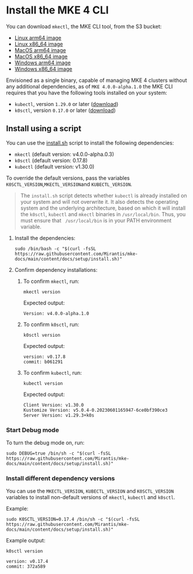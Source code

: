 # Install the MKE 4 CLI

You can download `mkectl`, the MKE CLI tool, from the S3 bucket:

- [Linux arm64 image](https://s3.us-east-2.amazonaws.com/packages-stage-mirantis.com/v4.0.0-alpha1.0/mkectl_linux_arm64.tar.gz)
- [Linux x86_64 image](https://s3.us-east-2.amazonaws.com/packages-stage-mirantis.com/v4.0.0-alpha1.0/mkectl_linux_x86_64.tar.gz)
- [MacOS arm64 image](https://s3.us-east-2.amazonaws.com/packages-stage-mirantis.com/v4.0.0-alpha1.0/mkectl_darwin_arm64.tar.gz)
- [MacOS x86_64 image](https://s3.us-east-2.amazonaws.com/packages-stage-mirantis.com/v4.0.0-alpha1.0/mkectl_darwin_x86_64.tar.gz)
- [Windows arm64 image](https://s3.us-east-2.amazonaws.com/packages-stage-mirantis.com/v4.0.0-alpha1.0/mkectl_windows_arm64.zip)
- [Windows x86_64 image](https://s3.us-east-2.amazonaws.com/packages-stage-mirantis.com/v4.0.0-alpha1.0/mkectl_windows_x86_64.zip)

Envisioned as a single binary, capable of managing MKE 4 clusters without any
additional dependencies, as of `MKE 4.0.0-alpha.1.0` the MKE CLI requires
that you have the following tools installed on your system:

- `kubectl`, version `1.29.0` or later ([download](https://kubernetes.io/docs/tasks/tools/#kubectl))
- `k0sctl`, version `0.17.0` or later
  ([download](https://github.com/k0sproject/k0sctl/releases))

## Install using a script

You can use the [install.sh](../install.sh) script to install the following
dependencies:

- `mkectl` (default version: v4.0.0-alpha.0.3)
- `k0sctl` (default version: 0.17.8)
- `kubectl` (default version: v1.30.0)

To override the default versions, pass the variables `K0SCTL_VERSION`,`MKECTL_VERSION`and `KUBECTL_VERSION`.

>The `install.sh` script detects whether `kubectl` is already installed on your
>system and will not overwrite it. It also detects the operating system and the
>underlying architecture, based on which it will install the `k0sctl`, `kubectl`
 and `mkectl` binaries in `/usr/local/bin`. Thus, you must ensure that
` /usr/local/bin` is in your PATH environment variable.

1. Install the dependencies:

   ```shell
   sudo /bin/bash -c "$(curl -fsSL https://raw.githubusercontent.com/Mirantis/mke-docs/main/content/docs/setup/install.sh)"
    ```
2. Confirm dependency installations:

   1. To confirm `mkectl`, run:

      ```shell
      mkectl version
      ```

      Expected output:

      ```shell
      Version: v4.0.0-alpha.1.0
      ```

   2. To confirm `k0sctl`, run:

      ```shell
      k0sctl version
      ```

      Expected output:

      ```shell
      version: v0.17.8
      commit: b061291
      ```

   3. To confirm `kubectl`, run:

      ```shell
      kubectl version
      ```

      Expected output:

      ```shell
      Client Version: v1.30.0
      Kustomize Version: v5.0.4-0.20230601165947-6ce0bf390ce3
      Server Version: v1.29.3+k0s
      ```

### Start Debug mode

To turn the debug mode on, run:

```shell
sudo DEBUG=true /bin/sh -c "$(curl -fsSL https://raw.githubusercontent.com/Mirantis/mke-docs/main/content/docs/setup/install.sh)"
```

### Install different dependency versions

You can use the `MKECTL_VERSION`, `KUBECTL_VERSION` and `K0SCTL_VERSION`
variables to install non-default versions of `mkectl`, `kubectl` and `k0sctl`.

Example:

```shell
sudo K0SCTL_VERSION=0.17.4 /bin/sh -c "$(curl -fsSL https://raw.githubusercontent.com/Mirantis/mke-docs/main/content/docs/setup/install.sh)"
```

Example output:

```shell
k0sctl version

version: v0.17.4
commit: 372a589
```